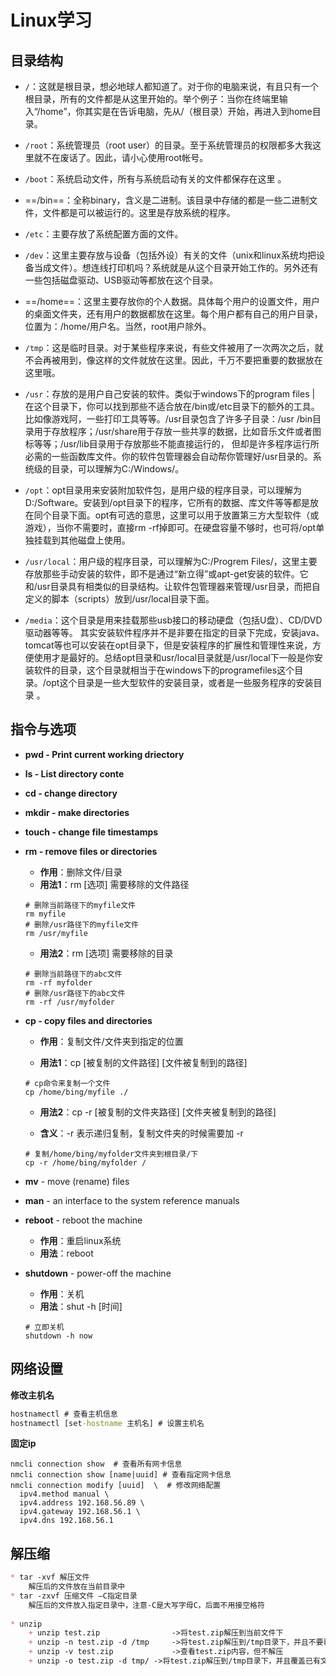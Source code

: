 # Linux学习

## 目录结构

+ `/`：这就是根目录，想必地球人都知道了。对于你的电脑来说，有且只有一个根目录，所有的文件都是从这里开始的。举个例子：当你在终端里输入“/home”，你其实是在告诉电脑，先从/（根目录）开始，再进入到home目录。

+ `/root`：系统管理员（root user）的目录。至于系统管理员的权限都多大我这里就不在废话了。因此，请小心使用root帐号。

+ `/boot`：系统启动文件，所有与系统启动有关的文件都保存在这里 。

+ ==/bin==：全称binary，含义是二进制。该目录中存储的都是一些二进制文件，文件都是可以被运行的。这里是存放系统的程序。

+ `/etc`：主要存放了系统配置方面的文件。

+ `/dev`：这里主要存放与设备（包括外设）有关的文件（unix和linux系统均把设备当成文件）。想连线打印机吗？系统就是从这个目录开始工作的。另外还有一些包括磁盘驱动、USB驱动等都放在这个目录。

+ ==/home==：这里主要存放你的个人数据。具体每个用户的设置文件，用户的桌面文件夹，还有用户的数据都放在这里。每个用户都有自己的用户目录，位置为：/home/用户名。当然，root用户除外。

+ `/tmp`：这是临时目录。对于某些程序来说，有些文件被用了一次两次之后，就不会再被用到，像这样的文件就放在这里。因此，千万不要把重要的数据放在这里哦。

+ `/usr`：存放的是用户自己安装的软件。类似于windows下的program files | 在这个目录下，你可以找到那些不适合放在/bin或/etc目录下的额外的工具。比如像游戏阿，一些打印工具等等。/usr目录包含了许多子目录：/usr /bin目录用于存放程序；/usr/share用于存放一些共享的数据，比如音乐文件或者图标等等；/usr/lib目录用于存放那些不能直接运行的， 但却是许多程序运行所必需的一些函数库文件。你的软件包管理器会自动帮你管理好/usr目录的。系统级的目录，可以理解为C:/Windows/。

+ `/opt`：opt目录用来安装附加软件包，是用户级的程序目录，可以理解为D:/Software。安装到/opt目录下的程序，它所有的数据、库文件等等都是放在同个目录下面。opt有可选的意思，这里可以用于放置第三方大型软件（或游戏），当你不需要时，直接rm -rf掉即可。在硬盘容量不够时，也可将/opt单独挂载到其他磁盘上使用。

+ `/usr/local`：用户级的程序目录，可以理解为C:/Progrem Files/，这里主要存放那些手动安装的软件，即不是通过“新立得”或apt-get安装的软件。它和/usr目录具有相类似的目录结构。让软件包管理器来管理/usr目录，而把自定义的脚本（scripts）放到/usr/local目录下面。

+ `/media`：这个目录是用来挂载那些usb接口的移动硬盘（包括U盘）、CD/DVD驱动器等等。
  其实安装软件程序并不是非要在指定的目录下完成，安装java、tomcat等也可以安装在opt目录下，但是安装程序的扩展性和管理性来说，方便使用才是最好的。总结opt目录和usr/local目录就是/usr/local下一般是你安装软件的目录，这个目录就相当于在windows下的programefiles这个目录。/opt这个目录是一些大型软件的安装目录，或者是一些服务程序的安装目录 。

## 指令与选项

+ **pwd - Print current working driectory**

+ **ls - List directory conte**

+ **cd - change directory**

+ **mkdir - make directories**

+ **touch - change file timestamps**

+ **rm - remove files or directories**

  + **作用**：删除文件/目录
  + **用法1**：rm [选项] 需要移除的文件路径

  ```shell
  # 删除当前路径下的myfile文件
  rm myfile 
  # 删除/usr路径下的myfile文件
  rm /usr/myfile
  ```

  + **用法2**：rm [选项] 需要移除的目录

  ```shell
  # 删除当前路径下的abc文件
  rm -rf myfolder
  # 删除/usr路径下的abc文件
  rm -rf /usr/myfolder
  ```

+ **cp - copy files and directories**

  + **作用**：复制文件/文件夹到指定的位置

  + **用法1**：cp [被复制的文件路径]  [文件被复制到的路径]

  ```shell
  # cp命令来复制一个文件
  cp /home/bing/myfile ./
  ```

  + **用法2**：cp -r  [被复制的文件夹路径]  [文件夹被复制到的路径]

  + **含义**：-r 表示递归复制，复制文件夹的时候需要加 -r

  ```shell
  # 复制/home/bing/myfolder文件夹到根目录/下
  cp -r /home/bing/myfolder /
  ```

+ **mv** - move (rename) files

+ **man** - an interface to the system reference manuals

+ **reboot** -  reboot the machine
  + **作用**：重启linux系统
  + **用法**：reboot

+ **shutdown** - power-off the machine
  
  + **作用**：关机
  + **用法**：shut -h [时间]
  
  ```shell
  # 立即关机
  shutdown -h now
  ```
  

## 网络设置

**修改主机名**

```cmd
hostnamectl # 查看主机信息
hostnamectl [set-hostname 主机名] # 设置主机名
```

**固定ip**

```shell
nmcli connection show  # 查看所有网卡信息
nmcli connection show [name|uuid] # 查看指定网卡信息
nmcli connection modify [uuid]  \  # 修改网络配置
  ipv4.method manual \
  ipv4.address 192.168.56.89 \
  ipv4.gateway 192.168.56.1 \
  ipv4.dns 192.168.56.1
```

## 解压缩

```markdown
* tar -xvf 解压文件   
	解压后的文件放在当前目录中
* tar -zxvf 压缩文件 –C指定目录
	解压后的文件放入指定目录中，注意-C是大写字母C，后面不用接空格符
	
* unzip
	+ unzip test.zip 				->将test.zip解压到当前文件下
	+ unzip -n test.zip -d /tmp 	->将test.zip解压到/tmp目录下，并且不要覆盖已有文件
	+ unzip -v test.zip				->查看test.zip内容，但不解压
	+ unzip -o test.zip -d tmp/	->将test.zip解压到/tmp目录下，并且覆盖已有文件
```

